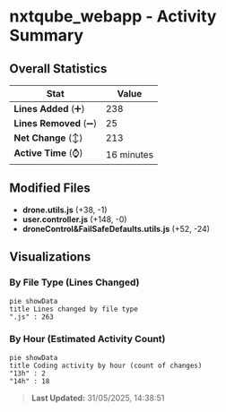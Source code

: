 # nxtqube_webapp - Activity Summary 

## Overall Statistics

| Stat                   | Value                                                             |
| ---------------------- | ----------------------------------------------------------------- |
| **Lines Added** (➕)   | 238                                          |
| **Lines Removed** (➖) | 25                                        |
| **Net Change** (↕)    | 213                |
| **Active Time** (⌚)   | 16 minutes |


## Modified Files
- **drone.utils.js** (+38, -1)
- **user.controller.js** (+148, -0)
- **droneControl&FailSafeDefaults.utils.js** (+52, -24)

## Visualizations

### By File Type (Lines Changed)

```mermaid
pie showData
title Lines changed by file type
".js" : 263
```

### By Hour (Estimated Activity Count)

```mermaid
pie showData
title Coding activity by hour (count of changes)
"13h" : 2
"14h" : 18
```


> **Last Updated:** 31/05/2025, 14:38:51